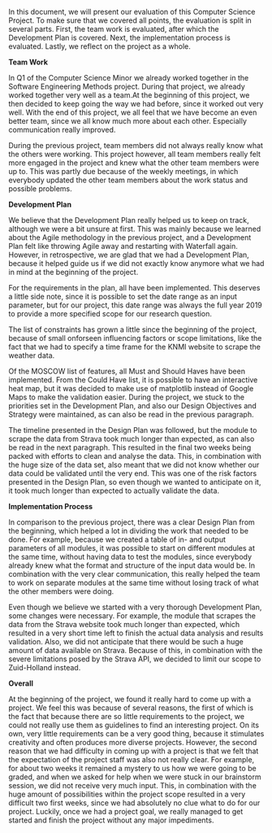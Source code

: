 In this document, we will present our evaluation of this Computer Science Project. To make sure that we covered all points, the evaluation is split in several parts. First, the team work is evaluated, after which the Development Plan is covered. Next, the implementation process is evaluated. Lastly, we reflect on the project as a whole.

**Team Work**

In Q1 of the Computer Science Minor we already worked together in the Software Engineering Methods project. During that project, we already worked together very well as a team.At the beginning of this project, we then decided to keep going the way we had before, since it worked out very well. With the end of this project, we all feel that we have become an even better team, since we all know much more about each other. Especially communication really improved.

During the previous project, team members did not always really know what the others were working. This project however, all team members really felt more engaged in the project and knew what the other team members were up to. This was partly due because of the weekly meetings, in which everybody updated the other team members about the work status and possible problems. 

**Development Plan**

We believe that the Development Plan really helped us to keep on track, although we were a bit unsure at first. This was mainly because we learned about the Agile methodology in the previous project, and a Development Plan felt like throwing Agile away and restarting with Waterfall again. However, in retrospective, we are glad that we had a Development Plan, because it helped guide us if we did not exactly know anymore what we had in mind at the beginning of the project.

For the requirements in the plan, all have been implemented. This deserves a little side note, since it is possible to set the date range as an input parameter, but for our project, this date range was always the full year 2019 to provide a more specified scope for our research question.

The list of constraints has grown a little since the beginning of the project, because of small onforseen influencing factors or scope limitations, like the fact that we had to specify a time frame for the KNMI website to scrape the weather data.

Of the MOSCOW list of features, all Must and Should Haves have been implemented. From the Could Have list, it is possible to have an interactive heat map, but it was decided to make use of matplotlib instead of Google Maps to make the validation easier. During the project, we stuck to the priorities set in the Development Plan, and also our Design Objectives and Strategy were maintained, as can also be read in the previous paragraph.

The timeline presented in the Design Plan was followed, but the module to scrape the data from Strava took much longer than expected, as can also be read in the next paragraph. This resulted in the final two weeks being packed with efforts to clean and analyse the data. This, in combination with the huge size of the data set, also meant that we did not know whether our data could be validated until the very end. This was one of the risk factors presented in the Design Plan, so even though we wanted to anticipate on it, it took much longer than expected to actually validate the data.

**Implementation Process**

In comparison to the previous project, there was a clear Design Plan from the beginning, which helped a lot in dividing the work that needed to be done. For example, because we created a table of in- and output parameters of all modules, it was possible to start on different modules at the same time, without having data to test the modules, since everybody already knew what the format and structure of the input data would be. In combination with the very clear communication, this really helped the team to work on separate modules at the same time without losing track of what the other members were doing.

Even though we believe we started with a very thorough Development Plan, some changes were necessary. For example, the module that scrapes the data from the Strava website took much longer than expected, which resulted in a very short time left to finish the actual data analysis and results validation. Also, we did not anticipate that there would be such a huge amount of data available on Strava. Because of this, in combination with the severe limitations posed by the Strava API, we decided to limit our scope to Zuid-Holland instead.

**Overall**

At the beginning of the project, we found it really hard to come up with a project. We feel this was because of several reasons, the first of which is the fact that because there are so little requirements to the project, we could not really use them as guidelines to find an interesting project. On its own, very little requirements can be a very good thing, because it stimulates creativity and often produces more diverse projects. However, the second reason that we had difficulty in coming up with a project is that we felt that the expectation of the project staff was also not really clear. For example, for about two weeks it remained a mystery to us how we were going to be graded, and when we asked for help when we were stuck in our brainstorm session, we did not receive very much input. This, in combination with the huge amount of possibilities within the project scope resulted in a very difficult two first weeks, since we had absolutely no clue what to do for our project. Luckily, once we had a project goal, we really managed to get started and finish the project without any major impediments.